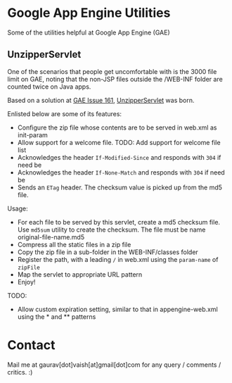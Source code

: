 Google App Engine Utilities
===========================

Some of the utilities helpful at Google App Engine (GAE)

UnzipperServlet
---------------

One of the scenarios that people get uncomfortable with is
the 3000 file limit on GAE, noting that the non-JSP files
outside the /WEB-INF folder are counted twice on Java apps.

Based on a solution at [GAE Issue 161](http://code.google.com/p/googleappengine/issues/detail?id=161#c88), [UnzipperServlet](tree/master/src/main/src/com/mastergaurav/gae/server/UnzippperServlet.java) was born.

Enlisted below are some of its features:

* Configure the zip file whose contents are to be served in web.xml as init-param
* Allow support for a welcome file. TODO: Add support for welcome file list
* Acknowledges the header `If-Modified-Since` and responds with `304` if need be
* Acknowledges the header `If-None-Match` and responds with `304` if need be
* Sends an `ETag` header. The checksum value is picked up from the md5 file.

Usage:

* For each file to be served by this servlet, create a md5 checksum file.
  Use `md5sum` utility to create the checksum. The file must be name
  original-file-name.md5
* Compress all the static files in a zip file
* Copy the zip file in a sub-folder in the WEB-INF/classes folder
* Register the path, with a leading `/` in web.xml using the `param-name` of `zipFile`
* Map the servlet to appropriate URL pattern
* Enjoy!


TODO:

* Allow custom expiration setting, similar to that in appengine-web.xml using
  the * and ** patterns


Contact
=======

Mail me at gaurav[dot]vaish[at]gmail[dot]com for any query / comments / critics. :)

